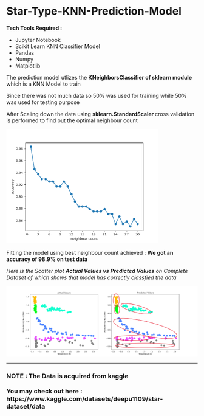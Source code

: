 # Star-Type-KNN-Prediction-Model
<b>Tech Tools Required :</b>
<ul>
  <li>Jupyter Notebook</li>
  <li>Scikit Learn KNN Classifier Model</li>
  <li>Pandas</li>
  <li>Numpy</li>
  <li>Matplotlib</li>
</ul>
<p>The prediction model utlizes the <b>KNeighborsClassifier of sklearn module </b>which is a KNN Model to train</p>
<p> Since there was not much data so 50% was used for training while 50% was used for testing purpose</p>
<p>After Scaling down the data using <b> sklearn.StandardScaler </b> cross validation is performed to find out the optimal neighbour count</p>
<img src = "https://github.com/Aksgo/Star-Type-KNN-Prediction-Model/blob/main/neighbour_accuracy.png?raw=true" width="400px" heigh="250px">
<p>Fitting the model using best neighbour count achieved : <b>We got an accuracy of 98.9% on test data</b>
<p><i>Here is the Scatter plot <b>Actual Values vs Predicted Values</b> on Complete Dataset of which shows that model has correctly classfied the data</i></p>
<img src="https://github.com/Aksgo/Star-Type-KNN-Prediction-Model/blob/main/comparison_subplots.png?raw=true">

<hr>
<h3>NOTE : The Data is acquired from kaggle <br><br> You may check out here : https://www.kaggle.com/datasets/deepu1109/star-dataset/data </h3>
